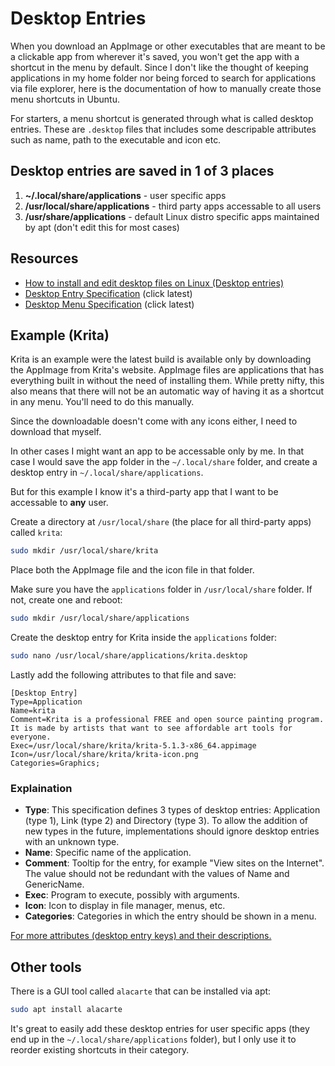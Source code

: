 # Desktop Entries

When you download an AppImage or other executables that are meant to be a clickable app from wherever it's saved, you won't get the app with a shortcut in the menu by default.
Since I don't like the thought of keeping applications in my home folder nor being forced to search for applications via file explorer, here is the documentation of how to manually create those menu shortcuts in Ubuntu.

For starters, a menu shortcut is generated through what is called desktop entries.
These are `.desktop` files that includes some descripable attributes such as name, path to the executable and icon etc.

## Desktop entries are saved in 1 of 3 places

1. **~/.local/share/applications** - user specific apps
2. **/usr/local/share/applications** - third party apps accessable to all users
3. **/usr/share/applications** - default Linux distro specific apps maintained by apt (don't edit this for most cases)

## Resources

- [How to install and edit desktop files on Linux (Desktop entries)](https://www.cyberciti.biz/howto/how-to-install-and-edit-desktop-files-on-linux-desktop-entries/)
- [Desktop Entry Specification](https://freedesktop.org/wiki/Specifications/desktop-entry-spec/) (click latest)
- [Desktop Menu Specification](https://freedesktop.org/wiki/Specifications/menu-spec/) (click latest)

## Example (Krita)

Krita is an example were the latest build is available only by downloading the AppImage from Krita's website.
AppImage files are applications that has everything built in without the need of installing them.
While pretty nifty, this also means that there will not be an automatic way of having it as a shortcut in any menu.
You'll need to do this manually.

Since the downloadable doesn't come with any icons either, I need to download that myself.

In other cases I might want an app to be accessable only by me.
In that case I would save the app folder in the `~/.local/share` folder, and create a desktop entry in `~/.local/share/applications`.

But for this example I know it's a third-party app that I want to be accessable to **any** user.

Create a directory at `/usr/local/share` (the place for all third-party apps) called `krita`:

```bash
sudo mkdir /usr/local/share/krita
```

Place both the AppImage file and the icon file in that folder.

Make sure you have the `applications` folder in `/usr/local/share` folder.
If not, create one and reboot:

```bash
sudo mkdir /usr/local/share/applications
```

Create the desktop entry for Krita inside the `applications` folder:

```bash
sudo nano /usr/local/share/applications/krita.desktop
```

Lastly add the following attributes to that file and save:

```desktop
[Desktop Entry]
Type=Application
Name=krita
Comment=Krita is a professional FREE and open source painting program. It is made by artists that want to see affordable art tools for everyone.
Exec=/usr/local/share/krita/krita-5.1.3-x86_64.appimage
Icon=/usr/local/share/krita/krita-icon.png
Categories=Graphics;
```

### Explaination

- **Type**: This specification defines 3 types of desktop entries: Application (type 1), Link (type 2) and Directory (type 3). To allow the addition of new types in the future, implementations should ignore desktop entries with an unknown type.
- **Name**: Specific name of the application.
- **Comment**: Tooltip for the entry, for example "View sites on the Internet". The value should not be redundant with the values of Name and GenericName.
- **Exec**: Program to execute, possibly with arguments.
- **Icon**: Icon to display in file manager, menus, etc.
- **Categories**: Categories in which the entry should be shown in a menu.

[For more attributes (desktop entry keys) and their descriptions.](https://specifications.freedesktop.org/desktop-entry-spec/latest/ar01s06.html)

## Other tools

There is a GUI tool called `alacarte` that can be installed via apt:

```bash
sudo apt install alacarte
```

It's great to easily add these desktop entries for user specific apps (they end up in the `~/.local/share/applications` folder), but I only use it to reorder existing shortcuts in their category.

